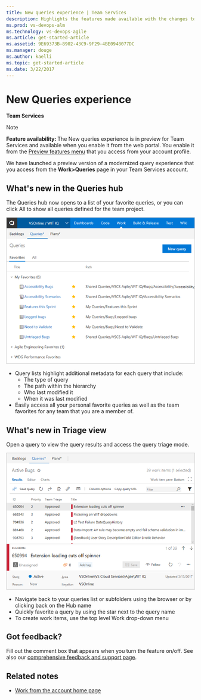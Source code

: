```yaml
---
title: New queries experience | Team Services  
description: Highlights the features made available with the changes to the new Queries hub layout
ms.prod: vs-devops-alm
ms.technology: vs-devops-agile 
ms.article: get-started-article 
ms.assetid: 9E69373B-8902-43C9-9F29-4BE0948077DC 
ms.manager: douge
ms.author: kaelli
ms.topic: get-started-article 
ms.date: 3/22/2017
---
```


# New Queries experience

**Team Services**   

>[!NOTE]    
><b>Feature availability: </b>The New queries experience is in preview for Team Services and available when you enable it from the web portal. You enable it from the [Preview features menu](../../collaborate/preview-features.md) that you access from your account profile.     
   
We have launched a preview version of a modernized query experience that you access from the **Work>Queries** page in your Team Services account. 


## What's new in the Queries hub

The Queries hub now opens to a list of your favorite queries, or you can click All to show all queries defined for the team project. 

<img src="_img/queries-favorites-pivot.png" alt="List of queries separated into personal favorites and team favorites groups" style="border: 1px solid #cccccc;"/>

* Query lists highlight additional metadata for each query that include:
    * The type of query
    * The path within the hierarchy
    * Who last modified it
    * When it was last modified
* Easily access all your personal favorite queries as well as the team favorites for any team that you are a member of.

## What's new in Triage view

Open a query to view the query results and access the query triage mode. 

<img src="_img/queries-triage.png" alt="Query results are listed in a grid with work item details displayed on the right." style="border: 1px solid #cccccc;"/>

* Navigate back to your queries list or subfolders using the browser or by clicking back on the Hub name
* Quickly favorite a query by using the star next to the query name
* To create work items, use the top level Work drop-down menu 

## Got feedback?
Fill out the comment box that appears when you turn the feature on/off. See also our [comprehensive feedback and support page](../../provide-feedback.md).  

## Related notes

- [Work from the account home page](../../connect/account-home-pages.md)